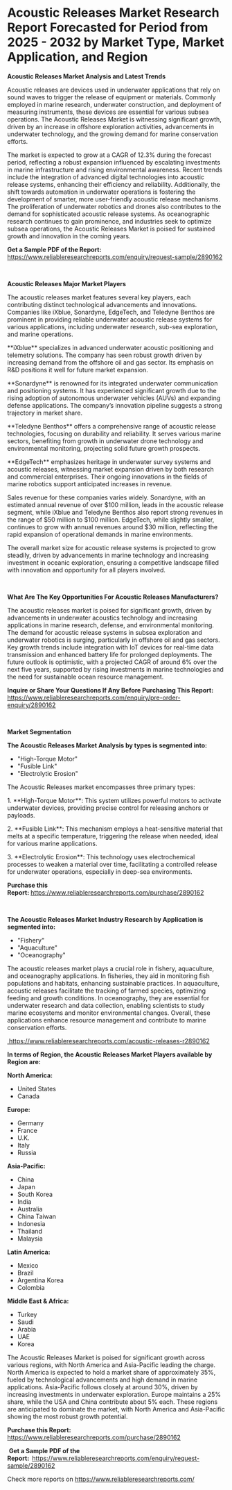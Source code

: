 <p><h1>Acoustic Releases Market Research Report Forecasted for Period from 2025 -  2032 by Market Type, Market Application, and Region</h1></p><p><strong>Acoustic Releases Market Analysis and Latest Trends</strong></p>
<p><p>Acoustic releases are devices used in underwater applications that rely on sound waves to trigger the release of equipment or materials. Commonly employed in marine research, underwater construction, and deployment of measuring instruments, these devices are essential for various subsea operations. The Acoustic Releases Market is witnessing significant growth, driven by an increase in offshore exploration activities, advancements in underwater technology, and the growing demand for marine conservation efforts.</p><p>The market is expected to grow at a CAGR of 12.3% during the forecast period, reflecting a robust expansion influenced by escalating investments in marine infrastructure and rising environmental awareness. Recent trends include the integration of advanced digital technologies into acoustic release systems, enhancing their efficiency and reliability. Additionally, the shift towards automation in underwater operations is fostering the development of smarter, more user-friendly acoustic release mechanisms. The proliferation of underwater robotics and drones also contributes to the demand for sophisticated acoustic release systems. As oceanographic research continues to gain prominence, and industries seek to optimize subsea operations, the Acoustic Releases Market is poised for sustained growth and innovation in the coming years.</p></p>
<p><strong>Get a Sample PDF of the Report:&nbsp;</strong> <a href="https://www.reliableresearchreports.com/enquiry/request-sample/2890162?utm_campaign=2200&utm_medium=2&utm_source=Github&utm_content=ia&utm_term=14032025&utm_id=acoustic-releases">https://www.reliableresearchreports.com/enquiry/request-sample/2890162</a></p>
<p>&nbsp;</p>
<p><strong>Acoustic Releases Major Market Players</strong></p>
<p><p>The acoustic releases market features several key players, each contributing distinct technological advancements and innovations. Companies like iXblue, Sonardyne, EdgeTech, and Teledyne Benthos are prominent in providing reliable underwater acoustic release systems for various applications, including underwater research, sub-sea exploration, and marine operations.</p><p>**iXblue** specializes in advanced underwater acoustic positioning and telemetry solutions. The company has seen robust growth driven by increasing demand from the offshore oil and gas sector. Its emphasis on R&D positions it well for future market expansion.</p><p>**Sonardyne** is renowned for its integrated underwater communication and positioning systems. It has experienced significant growth due to the rising adoption of autonomous underwater vehicles (AUVs) and expanding defense applications. The company’s innovation pipeline suggests a strong trajectory in market share.</p><p>**Teledyne Benthos** offers a comprehensive range of acoustic release technologies, focusing on durability and reliability. It serves various marine sectors, benefiting from growth in underwater drone technology and environmental monitoring, projecting solid future growth prospects.</p><p>**EdgeTech** emphasizes heritage in underwater survey systems and acoustic releases, witnessing market expansion driven by both research and commercial enterprises. Their ongoing innovations in the fields of marine robotics support anticipated increases in revenue.</p><p>Sales revenue for these companies varies widely. Sonardyne, with an estimated annual revenue of over $100 million, leads in the acoustic release segment, while iXblue and Teledyne Benthos also report strong revenues in the range of $50 million to $100 million. EdgeTech, while slightly smaller, continues to grow with annual revenues around $30 million, reflecting the rapid expansion of operational demands in marine environments.</p><p>The overall market size for acoustic release systems is projected to grow steadily, driven by advancements in marine technology and increasing investment in oceanic exploration, ensuring a competitive landscape filled with innovation and opportunity for all players involved.</p></p>
<p>&nbsp;</p>
<p><strong>What Are The Key Opportunities For Acoustic Releases Manufacturers?</strong></p>
<p><p>The acoustic releases market is poised for significant growth, driven by advancements in underwater acoustics technology and increasing applications in marine research, defense, and environmental monitoring. The demand for acoustic release systems in subsea exploration and underwater robotics is surging, particularly in offshore oil and gas sectors. Key growth trends include integration with IoT devices for real-time data transmission and enhanced battery life for prolonged deployments. The future outlook is optimistic, with a projected CAGR of around 6% over the next five years, supported by rising investments in marine technologies and the need for sustainable ocean resource management.</p></p>
<p><strong>Inquire or Share Your Questions If Any Before Purchasing This Report:</strong> <a href="https://www.reliableresearchreports.com/enquiry/pre-order-enquiry/2890162?utm_campaign=2200&utm_medium=2&utm_source=Github&utm_content=ia&utm_term=14032025&utm_id=acoustic-releases">https://www.reliableresearchreports.com/enquiry/pre-order-enquiry/2890162</a></p>
<p>&nbsp;</p>
<p><strong>Market Segmentation</strong></p>
<p><strong>The Acoustic Releases Market Analysis by types is segmented into:</strong></p>
<p><ul><li>"High-Torque Motor"</li><li>"Fusible Link"</li><li>"Electrolytic Erosion"</li></ul></p>
<p><p>The Acoustic Releases market encompasses three primary types: </p><p>1. **High-Torque Motor**: This system utilizes powerful motors to activate underwater devices, providing precise control for releasing anchors or payloads. </p><p>2. **Fusible Link**: This mechanism employs a heat-sensitive material that melts at a specific temperature, triggering the release when needed, ideal for various marine applications. </p><p>3. **Electrolytic Erosion**: This technology uses electrochemical processes to weaken a material over time, facilitating a controlled release for underwater operations, especially in deep-sea environments.</p></p>
<p><strong>Purchase this Report:&nbsp;</strong><a href="https://www.reliableresearchreports.com/purchase/2890162?utm_campaign=2200&utm_medium=2&utm_source=Github&utm_content=ia&utm_term=14032025&utm_id=acoustic-releases">https://www.reliableresearchreports.com/purchase/2890162</a></p>
<p>&nbsp;</p>
<p><strong>The Acoustic Releases Market Industry Research by Application is segmented into:</strong></p>
<p><ul><li>"Fishery"</li><li>"Aquaculture"</li><li>"Oceanography"</li></ul></p>
<p><p>The acoustic releases market plays a crucial role in fishery, aquaculture, and oceanography applications. In fisheries, they aid in monitoring fish populations and habitats, enhancing sustainable practices. In aquaculture, acoustic releases facilitate the tracking of farmed species, optimizing feeding and growth conditions. In oceanography, they are essential for underwater research and data collection, enabling scientists to study marine ecosystems and monitor environmental changes. Overall, these applications enhance resource management and contribute to marine conservation efforts.</p></p>
<p><a href="https://www.reliableresearchreports.com/acoustic-releases-r2890162?utm_campaign=2200&utm_medium=2&utm_source=Github&utm_content=ia&utm_term=14032025&utm_id=acoustic-releases">&nbsp;https://www.reliableresearchreports.com/acoustic-releases-r2890162</a></p>
<p><strong>In terms of Region, the Acoustic Releases Market Players available by Region are:</strong></p>
<p>
    <p> <strong> North America: </strong>
        <ul>
            <li>United States</li>
            <li>Canada</li>
        </ul>
        </p> 
    <p> <strong> Europe: </strong>
        <ul>
            <li>Germany</li>
            <li>France</li>
            <li>U.K.</li>
            <li>Italy</li>
            <li>Russia</li>
        </ul>
        </p> 
    <p> <strong> Asia-Pacific: </strong>
        <ul>
            <li>China</li>
            <li>Japan</li>
            <li>South Korea</li>
            <li>India</li>
            <li>Australia</li>
            <li>China Taiwan</li>
            <li>Indonesia</li>
            <li>Thailand</li>
            <li>Malaysia</li>
        </ul>
        </p> 
    <p> <strong> Latin America: </strong>
        <ul>
            <li>Mexico</li>
            <li>Brazil</li>
            <li>Argentina Korea</li>
            <li>Colombia</li>
        </ul>
        </p> 
    <p> <strong> Middle East & Africa: </strong>
        <ul>
            <li>Turkey</li>
            <li>Saudi</li>
            <li>Arabia</li>
            <li>UAE</li>
            <li>Korea</li>
        </ul>
    </p>
    </p>
<p><p>The Acoustic Releases Market is poised for significant growth across various regions, with North America and Asia-Pacific leading the charge. North America is expected to hold a market share of approximately 35%, fueled by technological advancements and high demand in marine applications. Asia-Pacific follows closely at around 30%, driven by increasing investments in underwater exploration. Europe maintains a 25% share, while the USA and China contribute about 5% each. These regions are anticipated to dominate the market, with North America and Asia-Pacific showing the most robust growth potential.</p></p>
<p><strong>Purchase this Report: </strong><a href="https://www.reliableresearchreports.com/purchase/2890162?utm_campaign=2200&utm_medium=2&utm_source=Github&utm_content=ia&utm_term=14032025&utm_id=acoustic-releases">https://www.reliableresearchreports.com/purchase/2890162</a></p>
<p>&nbsp;<strong>Get a Sample PDF of the Report:&nbsp;&nbsp;</strong><a href="https://www.reliableresearchreports.com/enquiry/request-sample/2890162?utm_campaign=2200&utm_medium=2&utm_source=Github&utm_content=ia&utm_term=14032025&utm_id=acoustic-releases">https://www.reliableresearchreports.com/enquiry/request-sample/2890162</a></p>
<p><strong></strong></p>
<p>Check more reports on <a href="https://www.reliableresearchreports.com/?utm_campaign=2200&utm_medium=2&utm_source=Github&utm_content=ia&utm_term=14032025&utm_id=acoustic-releases">https://www.reliableresearchreports.com/</a></p>